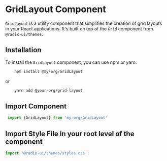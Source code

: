 
# GridLayout Component

`GridLayout` is a utility component that simplifies the creation of grid layouts in your React applications. It's built on top of the `Grid` component from `@radix-ui/themes`.

## Installation

To install the `GridLayout` component, you can use npm or yarn:

```sh 
    npm install @my-org/GridLayout
```
or 

```sh 
    yarn add @your-org/grid-layout
```
## Import Component

```js
 import {GridLayout} from 'my-org/GridLayout'
```

## Import Style File in your root level of the component
```js
import '@radix-ui/themes/styles.css';
```




